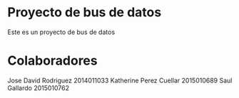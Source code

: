 # Proyecto de bus de datos

Este es un proyecto de bus de datos

# Colaboradores

Jose David Rodriguez 2014011033
Katherine Perez Cuellar 2015010689
Saul Gallardo 2015010762
